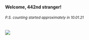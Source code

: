 #### Welcome, 442nd stranger!

###### <sup>P.S. counting started approximately in 10.01.21</sup>

<img src="https://kraftwerk28.pp.ua/vcnt.png"></img>
